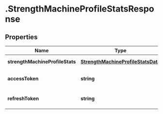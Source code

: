 # .StrengthMachineProfileStatsResponse

## Properties

Name | Type | Description | Notes
------------ | ------------- | ------------- | -------------
**strengthMachineProfileStats** | [**StrengthMachineProfileStatsData**](StrengthMachineProfileStatsData.md) |  | [default to undefined]
**accessToken** | **string** |  | [optional] [default to undefined]
**refreshToken** | **string** |  | [optional] [default to undefined]

